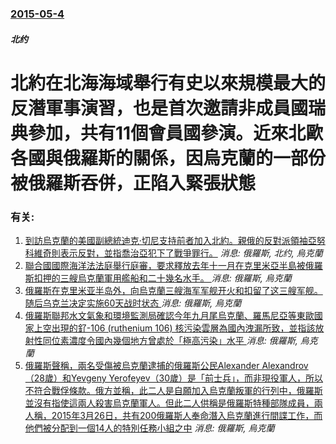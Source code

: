 ### [2015-05-4](/news/2015/05/4/index.md)

##### 北约
# 北約在北海海域舉行有史以來規模最大的反潛軍事演習，也是首次邀請非成員國瑞典參加，共有11個會員國參演。近來北歐各國與俄羅斯的關係，因烏克蘭的一部份被俄羅斯吞併，正陷入緊張狀態




### 有关:

1. [到訪烏克蘭的美國副總統迪克·切尼支持前者加入北約。親俄的反對派領袖亞努科維奇則表示反對，並指喬治亞犯下了戰爭罪行。](/zh/news/2008/09/5/到訪烏克蘭的美國副總統迪克-切尼支持前者加入北約-親俄的反對派領袖亞努科維奇則表示反對-並指喬治亞犯下了戰爭罪行.md) _消息: 俄羅斯, 北约, 烏克蘭_
2. [聯合國國際海洋法法庭舉行庭審，要求釋放去年十一月在克里米亞半島被俄羅斯扣押的三艘烏克蘭軍用艦船和二十幾名水手。 ](/zh/news/2019/05/26/聯合國國際海洋法法庭舉行庭審-要求釋放去年十一月在克里米亞半島被俄羅斯扣押的三艘烏克蘭軍用艦船和二十幾名水手.md) _消息: 俄羅斯, 烏克蘭_
3. [俄羅斯在克里米亚半岛外，向烏克蘭三艘海军军舰开火和扣留了这三艘军舰。随后乌克兰决定实施60天战时状态 ](/zh/news/2018/11/25/俄羅斯在克里米亚半岛外-向烏克蘭三艘海军军舰开火和扣留了这三艘军舰-随后乌克兰决定实施60天战时状态.md) _消息: 俄羅斯, 烏克蘭_
4. [俄羅斯聯邦水文氣象和環境監測局確認今年九月尾烏克蘭、羅馬尼亞等東歐國家上空出現的釕-106 (ruthenium 106) 核污染雲層為國內洩漏所致，並指該放射性同位素濃度令國內幾個地方曾處於「極高污染」水平 ](/zh/news/2017/11/20/俄羅斯聯邦水文氣象和環境監測局確認今年九月尾烏克蘭-羅馬尼亞等東歐國家上空出現的釕-106-ruthenium-106.md) _消息: 俄羅斯, 烏克蘭_
5. [俄羅斯聲稱，兩名受傷被烏克蘭逮捕的俄羅斯公民Alexander Alexandrov（28歲）和Yevgeny Yerofeyev（30歲）是「前士兵」，而非現役軍人，所以不符合戰俘條款。俄方並稱，此二人是自願加入烏克蘭叛軍的行列中，俄羅斯並沒有指使這兩人殺害烏克蘭軍人。但此二人供稱是俄羅斯特種部隊成員，兩人稱，2015年3月26日，共有200俄羅斯人奉命潛入烏克蘭進行間諜工作，而他們被分配到一個14人的特別任務小組之中](/zh/news/2015/05/29/俄羅斯聲稱-兩名受傷被烏克蘭逮捕的俄羅斯公民Alexander-Alexandrov-28歲-和Yevgeny-Yero.md) _消息: 俄羅斯, 烏克蘭_
